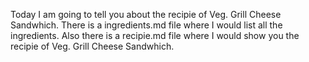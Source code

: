 Today I am going to tell you about the recipie of Veg. Grill Cheese Sandwhich.
There is a ingredients.md file where I would list all the ingredients.
Also there is a recipie.md file where I would show you the recipie of Veg. Grill Cheese Sandwhich.